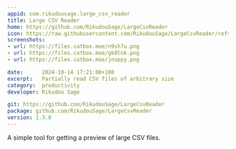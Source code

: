 ```yaml
---
appid: com.rikudousage.large_csv_reader
title: Large CSV Reader 
home: https://github.com/RikudouSage/LargeCsvReader
icon: https://raw.githubusercontent.com/RikudouSage/LargeCsvReader/refs/heads/master/Icon.png
screenshots:
- url: https://files.catbox.moe/n9sh7u.png
- url: https://files.catbox.moe/gk0lnk.png
- url: https://files.catbox.moe/jnvppy.png

date:      2024-10-14 17:21:00+100
excerpt:   Partially read CSV files of arbitrary size
category:  productivity
developer: Rikudou Sage

git: https://github.com/RikudouSage/LargeCsvReader
package: github.com/RikudouSage/LargeCsvReader
version: 1.3.0
---
```


A simple tool for getting a preview of large CSV files.